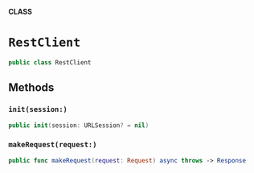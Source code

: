 **CLASS**

# `RestClient`

```swift
public class RestClient
```

## Methods
### `init(session:)`

```swift
public init(session: URLSession? = nil)
```

### `makeRequest(request:)`

```swift
public func makeRequest(request: Request) async throws -> Response
```
